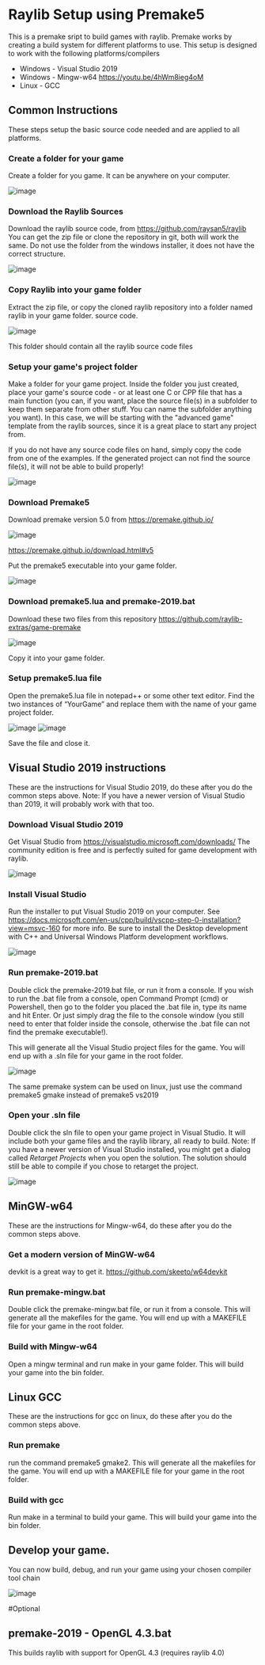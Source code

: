 # Raylib Setup using Premake5

This is a premake sript to build games with raylib. Premake works by creating a build system for different platforms to use.
This setup is designed to work with the following platforms/compilers

* Windows - Visual Studio 2019
* Windows - Mingw-w64  https://youtu.be/4hWm8ieg4oM
* Linux - GCC

## Common Instructions
These steps setup the basic source code needed and are applied to all platforms.

### Create a folder for your game
Create a folder for you game. It can be anywhere on your computer.

![image](https://user-images.githubusercontent.com/322174/107884955-7158b000-6eac-11eb-97b7-5605c7ed34d1.png)

### Download the Raylib Sources
Download the raylib source code, from
https://github.com/raysan5/raylib
You can get the zip file or clone the repository in git, both will work the same.
Do not use the folder from the windows installer, it does not have the correct structure.

![image](https://user-images.githubusercontent.com/322174/107884966-7b7aae80-6eac-11eb-9f36-dc48f719a74d.png)

### Copy Raylib into your game folder
Extract the zip file, or copy the cloned raylib repository into a folder named raylib in your game folder. source code.

![image](https://user-images.githubusercontent.com/322174/107884970-833a5300-6eac-11eb-80a8-ae5bae854e94.png)

This folder should contain all the raylib source code files

### Setup your game's project folder
Make a folder for your game project. Inside the folder you just created, place your game's source code - or at least one C or CPP file that has a main function (you can, if you want, place the source file(s) in a subfolder to keep them separate from other stuff. You can name the subfolder anything you want).
In this case, we will be starting with the "advanced game" template from the raylib sources, since it is a great place to start any project from.

If you do not have any source code files on hand, simply copy the code from one of the examples. 
If the generated project can not find the source file(s), it will not be able to build properly!

![image](https://user-images.githubusercontent.com/322174/107885011-b0870100-6eac-11eb-889d-7a39bc5b3cdb.png)

### Download Premake5
Download premake version 5.0 from https://premake.github.io/

![image](https://user-images.githubusercontent.com/322174/107884980-8f261500-6eac-11eb-8800-2bf485d1c2b0.png)

https://premake.github.io/download.html#v5
 
Put the premake5 executable into your game folder.

![image](https://user-images.githubusercontent.com/322174/107884989-964d2300-6eac-11eb-8715-088710243ee5.png)

### Download premake5.lua and premake-2019.bat
Download these two files from this repository
https://github.com/raylib-extras/game-premake

![image](https://user-images.githubusercontent.com/322174/107885001-9fd68b00-6eac-11eb-90b2-04569ec08e50.png)

Copy it into your game folder.


### Setup premake5.lua file
Open the premake5.lua file in notepad++ or some other text editor.
Find the two instances of “YourGame” and replace them with the name of your game project folder.

![image](https://user-images.githubusercontent.com/322174/107885020-b7ae0f00-6eac-11eb-8a20-d0ba0747a51d.png)
![image](https://user-images.githubusercontent.com/322174/107885030-c09ee080-6eac-11eb-8190-b5a2e2a2bec3.png)

Save the file and close it.

## Visual Studio 2019 instructions
These are the instructions for Visual Studio 2019, do these after you do the common steps above.
Note: If you have a newer version of Visual Studio than 2019, it will probably work with that too.

### Download Visual Studio 2019
Get Visual Studio from https://visualstudio.microsoft.com/downloads/
The community edition is free and is perfectly suited for game development with raylib.

![image](https://user-images.githubusercontent.com/322174/107884936-4c643d00-6eac-11eb-8831-78421ff75099.png)

### Install Visual Studio
Run the installer to put Visual Studio 2019 on your computer. See https://docs.microsoft.com/en-us/cpp/build/vscpp-step-0-installation?view=msvc-160 for more info.
Be sure to install the Desktop development with C++ and Universal Windows Platform development workflows.

![image](https://user-images.githubusercontent.com/322174/107884951-6b62cf00-6eac-11eb-8d25-8e6fd3f9fdba.png)

### Run premake-2019.bat
Double click the premake-2019.bat file, or run it from a console.
If you wish to run the .bat file from a console, open Command Prompt (cmd) or Powershell, then go to the folder you placed the .bat file in, type its name and hit Enter. Or just simply drag the file to the console window (you still need to enter that folder inside the console, otherwise the .bat file can not find the premake executable!).

This will generate all the Visual Studio project files for the game. You will end up with a .sln file for your game in the root folder.

![image](https://user-images.githubusercontent.com/322174/107885039-c8f71b80-6eac-11eb-8b04-df2e5c9142a6.png)

The same premake system can be used on linux, just use the command premake5 gmake instead of premake5 vs2019

### Open your .sln file
Double click the sln file to open your game project in Visual Studio. It will include both your game files and the raylib library, all ready to build.
Note: If you have a newer version of Visual Studio installed, you might get a dialog called _Retarget Projects_ when you open the solution. The solution should still be able to compile if you chose to retarget the project.

![image](https://user-images.githubusercontent.com/322174/107885046-d2808380-6eac-11eb-8c67-1cb923303c7b.png)

## MinGW-w64
These are the instructions for Mingw-w64, do these after you do the common steps above. 

### Get a modern version of MinGW-w64
devkit is a great way to get it.
https://github.com/skeeto/w64devkit

### Run premake-mingw.bat
Double click the premake-mingw.bat file, or run it from a console. This will generate all the makefiles for the game. You will end up with a MAKEFILE file for your game in the root folder.

### Build with Mingw-w64
Open a mingw terminal and run make in your game folder. This will build your game into the bin folder.

## Linux GCC
These are the instructions for gcc on linux, do these after you do the common steps above. 

### Run premake
run the command premake5 gmake2. This will generate all the makefiles for the game. You will end up with a MAKEFILE file for your game in the root folder.

### Build with gcc
Run make in a terminal to build your game. This will build your game into the bin folder.

  
## Develop your game.
You can now build, debug, and run your game using your chosen compiler tool chain

![image](https://user-images.githubusercontent.com/322174/107885060-de6c4580-6eac-11eb-87a5-9a209cb03a7a.png)

#Optional
## premake-2019 - OpenGL 4.3.bat
This builds raylib with support for OpenGL 4.3 (requires raylib 4.0)
